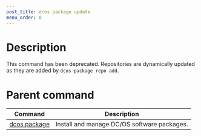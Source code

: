 ```yaml
---
post_title: dcos package update
menu_order: 8
---
```


# Description
This command has been deprecated. Repositories are dynamically updated as they are added by `dcos package repo add`.

# Parent command

| Command | Description |
|---------|-------------|
| [dcos package](/docs/1.11/cli/command-reference/dcos-package/)   | Install and manage DC/OS software packages. |
